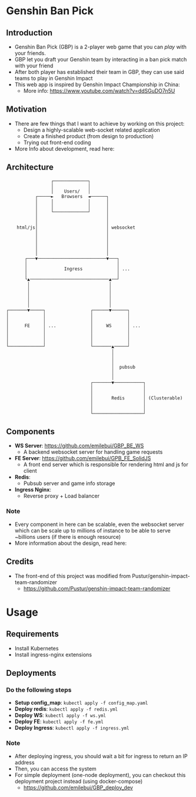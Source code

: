 # Genshin Ban Pick

## Introduction

- Genshin Ban Pick (GBP) is a 2-player web game that you can *play* with your friends.
- GBP let you draft your Genshin team by interacting in a ban pick match with your friend
- After both player has established their team in GBP, they can use said teams to play in Genshin Impact
- This web app is inspired by Genshin Impact Championship in China:
  - More info: https://www.youtube.com/watch?v=ddSGuDO7n5U

## Motivation

- There are few things that I want to achieve by working on this project:
  - Design a highly-scalable web-socket related application
  - Create a finished product (from design to production)
  - Trying out front-end coding
- More Info about development, read here:   



## Architecture

```
                 ┌─────────────┐
                 │             │
                 │    Users/   │
           ┌─────►   Browsers  ◄──────┐
           │     │             │      │
           │     │             │      │
           │     └─────────────┘      │
           │                          │
           │                          │
    html/js│                          │ websocket
           │                          │
           │                          │
           │                          │
           │                          │
           │                          │
       ┌───▼──────────────────────────▼───┐
       │                                  │
       │              Ingress             │ ...
       │                                  │
       └▲──────────────────────────────▲──┘
        │                              │
        │                              │
        │                              │
        │                              │
        │                              │
┌───────▼─────┐                 ┌──────▼──────┐
│             │                 │             │
│             │                 │             │
│      FE     │ ...             │     WS      │ ...
│             │                 │             │
│             │                 │             │
│             │                 │             │
└─────────────┘                 └───────▲─────┘
                                        │
                                        │
                                        │
                                        │  pubsub
                                        │
                                        │
                                ┌───────▼───────────┐
                                │                   │
                                │                   │
                                │       Redis       │ (Clusterable)
                                │                   │
                                │                   │
                                └───────────────────┘
```

## Components

- **WS Server**: https://github.com/emilebui/GBP_BE_WS
  - A backend websocket server for handling game requests
- **FE Server**: https://github.com/emilebui/GPB_FE_SolidJS
  - A front end server which is responsible for rendering html and js for client
- **Redis**:
  - Pubsub server and game info storage
- **Ingress Nginx**:
  - Reverse proxy + Load balancer

### Note
- Every component in here can be scalable, even the websocket server which can be scale up to millions of instance to be able to serve ~billions users (if there is enough resource)
- More information about the design, read here: 

## Credits

- The front-end of this project was modified from Pustur/genshin-impact-team-randomizer
  - https://github.com/Pustur/genshin-impact-team-randomizer

# Usage

## Requirements
- Install Kubernetes
- Install ingress-nginx extensions

## Deployments
### Do the following steps
- **Setup config_map**: `kubectl apply -f config_map.yaml`
- **Deploy redis**: `kubectl apply -f redis.yml`
- **Deploy WS**: `kubectl apply -f ws.yml`
- **Deploy FE**: `kubectl apply -f fe.yml`
- **Deploy Ingress**: `kubectl apply -f ingress.yml`

### Note
- After deploying ingress, you should wait a bit for ingress to return an IP address
- Then, you can access the system
- For simple deployment (one-node deployment), you can checkout this deployment project instead (using docker-compose)
  - https://github.com/emilebui/GBP_deploy_dev